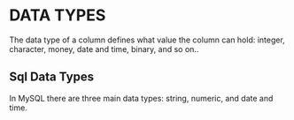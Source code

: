 # DATA TYPES
The data type of a column defines what value the column can hold: integer, character, money, date and time, binary, and so on..

## Sql Data Types
In MySQL there are three main data types: string, numeric, and date and time.